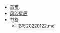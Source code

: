<!-- _navbar.md -->

* [首页](/)
* [风沙星辰](https://gary8177.netlify.app/)
* 书签
  *   [书签20220122.md](书签\书签20220122.md) 